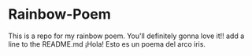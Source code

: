 ﻿# Rainbow-Poem
This is a repo for my rainbow poem.
You'll definitely gonna love it!!
add a line to the README.md
¡Hola! Esto es un poema del arco iris.
